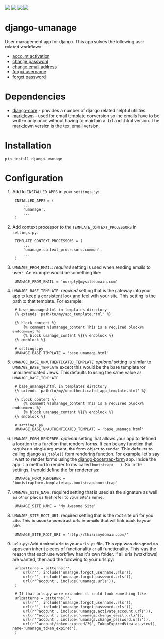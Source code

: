 [<img src="https://travis-ci.org/InfoAgeTech/django-umanage.png?branch=master">](http://travis-ci.org/InfoAgeTech/django-umanage)
[<img src="https://coveralls.io/repos/InfoAgeTech/django-umanage/badge.png">](https://coveralls.io/r/InfoAgeTech/django-umanage)
[<img src="https://badge.fury.io/py/django-core.png">](http://badge.fury.io/py/django-core)
[<img src="https://pypip.in/license/django-core/badge.png">](https://github.com/InfoAgeTech/django-core/blob/master/LICENSE)


django-umanage
==============

User management app for django.  This app solves the following user related workflows:

* [account activation](./umanage/activate_account)
* [change password](./umanage/change_password)
* [change email address](./umanage/change_email)
* [forgot username](./umanage/forgot_username)
* [forgot password](./umanage/forgot_password)


Dependencies
============
* [django-core](https://github.com/InfoAgeTech/django-core) - provides a number of django related helpful utilities
* [markdown](https://github.com/waylan/Python-Markdown) - used for email template conversion so the emails have to be written only once without having to maintain a .txt and .html version.  The markdown version is the text email version.

Installation
============

    pip install django-umanage

Configuration
=============
1. Add to ``INSTALLED_APPS`` in your ``settings.py``:

        INSTALLED_APPS = (
            ...
            'umanage',
            ...
        )

2. Add context processor to the ``TEMPLATE_CONTEXT_PROCESSORS`` in ``settings.py``:

        TEMPLATE_CONTEXT_PROCESSORS = (
            ...
            'umanage.context_processors.common',
            ...
        )

3. ``UMANAGE_FROM_EMAIL``: *required* setting is used when sending emails to users.  An example would be something like:

        UMANAGE_FROM_EMAIL = 'noreply@mysitedomain.com'

4. ``UMANAGE_BASE_TEMPLATE``: *required* setting that is the gateway into your app to keep a consistent look and feel with your site.  This setting is the path to that template.  For example:

        # base_umanage.html in templates directory
        {% extends 'path/to/my/app_template.html' %}
        
        {% block content %}
            {% comment %}umanage_content This is a required block{% endcomment %}
            {% block umanage_content %}{% endblock %}
        {% endblock %}

        # settings.py
        UMANAGE_BASE_TEMPLATE = 'base_umanage.html'

5. ``UMANAGE_BASE_UNAUTHENTICATED_TEMPLATE``: *optional* setting is similar to ``UMANAGE_BASE_TEMPLATE`` except this would be the base template for unauthenticated views.  This defaults to using the same value as ``UMANAGE_BASE_TEMPLATE``.

        # base_umanage.html in templates directory
        {% extends 'path/to/my/unauthenticated_app_template.html' %}
        
        {% block content %}
            {% comment %}umanage_content This is a required block{% endcomment %}
            {% block umanage_content %}{% endblock %}
        {% endblock %}

        # settings.py
        UMANAGE_BASE_UNAUTHENTICATED_TEMPLATE = 'base_umanage.html'

6. ``UMANAGE_FORM_RENDERER``: *optional* setting that allows your app to defined a location to a function that renders forms.  It can be any function that requires a single argument, the form object to render.  This defaults to calling django ``as_table()`` form rendering function.  For example, let's say I want to render forms using the [django-bootstrap-form](https://github.com/tzangms/django-bootstrap-form) app. Inside the app is a method to render forms called ``bootstrap(...)``.  So in the settings, I would define the for renderer as:

        UMANAGE_FORM_RENDERER = 'bootstrapform.templatetags.bootstrap.bootstrap'

7. ``UMANAGE_SITE_NAME``: required setting that is used as the signature as well as other places that refer to your site's name.

        UMANAGE_SITE_NAME = 'My Awesome Site'

8. ``UMANAGE_SITE_ROOT_URI``: required setting that is the root site uri for you site.  This is used to construct urls in emails that will link back to your site.

        UMANAGE_SITE_ROOT_URI = 'http://thisismydomain.com/'

9. ``urls.py``: Add desired urls to your ``urls.py`` file.   This app was designed so apps can inherit pieces of functionality or all functionality.  This was the reason that each use workflow has it's own folder. If all urls (workflows) are wanted, then add the following to your urls.py:

        urlpatterns = patterns('',
            url(r'', include('umanage.forgot_username.urls')),
            url(r'', include('umanage.forgot_password.urls')),
            url(r'^account', include('umanage.urls')),
        )
        
        # If that urls.py were expanded it could look something like
        urlpatterns = patterns('',
            url(r'', include('umanage.forgot_username.urls')),
            url(r'', include('umanage.forgot_password.urls')),
            url(r'^account', include('umanage.activate_account.urls')),
            url(r'^account', include('umanage.change_email.urls')),
            url(r'^account', include('umanage.change_password.urls')),
            url(r'^account/token-expired/?$', TokenExpiredView.as_view(), name='umanage_token_expired'),
        )
